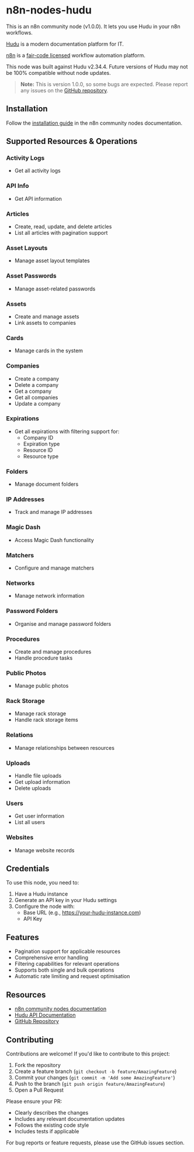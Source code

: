# n8n-nodes-hudu

This is an n8n community node (v1.0.0). It lets you use Hudu in your n8n workflows.

[Hudu](https://www.hudu.com/) is a modern documentation platform for IT.

[n8n](https://n8n.io/) is a [fair-code licensed](https://docs.n8n.io/reference/license/) workflow automation platform.

This node was built against Hudu v2.34.4. Future versions of Hudu may not be 100% compatible without node updates.

> **Note:** This is version 1.0.0, so some bugs are expected. Please report any issues on the [GitHub repository](https://github.com/msoukhomlinov/n8n-nodes-hudu).

## Installation

Follow the [installation guide](https://docs.n8n.io/integrations/community-nodes/installation/) in the n8n community nodes documentation.

## Supported Resources & Operations

### Activity Logs
- Get all activity logs

### API Info
- Get API information

### Articles
- Create, read, update, and delete articles
- List all articles with pagination support

### Asset Layouts
- Manage asset layout templates

### Asset Passwords
- Manage asset-related passwords

### Assets
- Create and manage assets
- Link assets to companies

### Cards
- Manage cards in the system

### Companies
- Create a company
- Delete a company
- Get a company
- Get all companies
- Update a company

### Expirations
- Get all expirations with filtering support for:
  - Company ID
  - Expiration type
  - Resource ID
  - Resource type

### Folders
- Manage document folders

### IP Addresses
- Track and manage IP addresses

### Magic Dash
- Access Magic Dash functionality

### Matchers
- Configure and manage matchers

### Networks
- Manage network information

### Password Folders
- Organise and manage password folders

### Procedures
- Create and manage procedures
- Handle procedure tasks

### Public Photos
- Manage public photos

### Rack Storage
- Manage rack storage
- Handle rack storage items

### Relations
- Manage relationships between resources

### Uploads
- Handle file uploads
- Get upload information
- Delete uploads

### Users
- Get user information
- List all users

### Websites
- Manage website records

## Credentials

To use this node, you need to:
1. Have a Hudu instance
2. Generate an API key in your Hudu settings
3. Configure the node with:
   - Base URL (e.g., https://your-hudu-instance.com)
   - API Key

## Features

- Pagination support for applicable resources
- Comprehensive error handling
- Filtering capabilities for relevant operations
- Supports both single and bulk operations
- Automatic rate limiting and request optimisation

## Resources

* [n8n community nodes documentation](https://docs.n8n.io/integrations/community-nodes/)
* [Hudu API Documentation](https://your-hudu-instance.com/api-docs)
* [GitHub Repository](https://github.com/msoukhomlinov/n8n-nodes-hudu)

## Contributing

Contributions are welcome! If you'd like to contribute to this project:

1. Fork the repository
2. Create a feature branch (`git checkout -b feature/AmazingFeature`)
3. Commit your changes (`git commit -m 'Add some AmazingFeature'`)
4. Push to the branch (`git push origin feature/AmazingFeature`)
5. Open a Pull Request

Please ensure your PR:
- Clearly describes the changes
- Includes any relevant documentation updates
- Follows the existing code style
- Includes tests if applicable

For bug reports or feature requests, please use the GitHub issues section. 